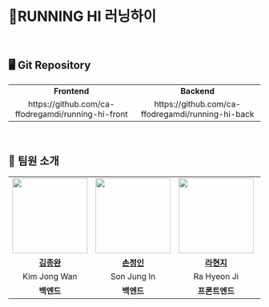 # 🏃RUNNING HI 러닝하이

<br>

## 🖥️ Git Repository
<table>
  <tr>
    <td align="center"><strong>Frontend</strong></td>
    <td align="center"><strong>Backend</strong></td>
  </tr>
  <tr>
    <td align="center">https://github.com/ca-ffodregamdi/running-hi-front</td>
    <td align="center">https://github.com/ca-ffodregamdi/running-hi-back</td>
  </tr>
</table>


<br>

## 👋 팀원 소개
<table>
  <tr>
    <td align="center"><a href="https://github.com/Subak-Uncle"><img src="https://avatars.githubusercontent.com/Subak-Uncle" width="150px;" alt="">
    <td align="center"><a href="https://github.com/Dylan-SonJungin"><img src="https://avatars.githubusercontent.com/Dylan-SonJungin" width="150px;" alt="">
    <td align="center"><a href="https://github.com/raxchaz"><img src="https://avatars.githubusercontent.com/raxchaz" width="150px;" alt="">
    <td align="center"><a href="https://github.com/numerical43"><img src="https://avatars.githubusercontent.com/numerical43" width="150px;" alt="">
    <td align="center"><a href="https://github.com/hodin030"><img src="https://avatars.githubusercontent.com/hodin030" width="150px;" alt="">
    <td align="center"><a href="https://github.com/fakerdeft"><img src="https://avatars.githubusercontent.com/fakerdeft" width="150px;" alt="">

  </tr>
  <tr>
    <td align="center"><a href="https://github.com/bbbbooo"><b>김종완</b></td>
    <td align="center"><a href="https://github.com/Dylan-SonJungin"><b>손정인</b></td>
    <td align="center"><a href="https://github.com/raxchaz"><b>라현지</b></td>
    <td align="center"><a href="https://github.com/numerical43"><b>강수의</b></td>
    <td align="center"><a href="https://github.com/hodin030e"><b>이효진</b></td>
    <td align="center"><a href="https://github.com/fakerdeft"><b>조만제</b></td>
  </tr>

  <tr>
    <td align="center">Kim Jong Wan</td>
    <td align="center">Son Jung In</td>
    <td align="center">Ra Hyeon Ji</td>
    <td align="center">Kang Su Ui</td>
    <td align="center">Lee Hyo Jin</td>
    <td align="center">Jo Man Je</td>
  </tr>
    <tr>
    <td align="center"><strong>백엔드</strong></td>
    <td align="center"><strong>백엔드</strong></td>
    <td align="center"><strong>프론트엔드</strong></td>
    <td align="center"><strong>백엔드</strong></td>
    <td align="center"><strong>백엔드</strong></td>
    <td align="center"><strong>백엔드</strong></td>
  </tr>
</table>

<br>

